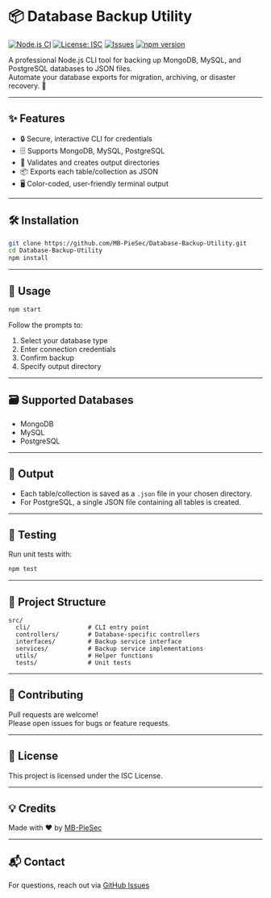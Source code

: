# 📦 Database Backup Utility

[![Node.js CI](https://img.shields.io/github/workflow/status/MB-PieSec/Database-Backup-Utility/Node.js%20CI?style=flat-square)](https://github.com/MB-PieSec/Database-Backup-Utility/actions)
[![License: ISC](https://img.shields.io/badge/License-ISC-blue.svg?style=flat-square)](https://opensource.org/licenses/ISC)
[![Issues](https://img.shields.io/github/issues/MB-PieSec/Database-Backup-Utility?style=flat-square)](https://github.com/MB-PieSec/Database-Backup-Utility/issues)
[![npm version](https://img.shields.io/npm/v/database-backup-utility?style=flat-square)](https://www.npmjs.com/package/database-backup-utility)

A professional Node.js CLI tool for backing up MongoDB, MySQL, and PostgreSQL databases to JSON files.  
Automate your database exports for migration, archiving, or disaster recovery. 🚀

---

## ✨ Features

- 🔒 Secure, interactive CLI for credentials
- 🗄️ Supports MongoDB, MySQL, PostgreSQL
- 📁 Validates and creates output directories
- 📦 Exports each table/collection as JSON
- 🖥️ Color-coded, user-friendly terminal output

---

## 🛠️ Installation

```bash
git clone https://github.com/MB-PieSec/Database-Backup-Utility.git
cd Database-Backup-Utility
npm install
```

---

## 🚀 Usage

```bash
npm start
```

Follow the prompts to:

1. Select your database type
2. Enter connection credentials
3. Confirm backup
4. Specify output directory

---

## 🗃️ Supported Databases

- MongoDB
- MySQL
- PostgreSQL

---

## 📂 Output

- Each table/collection is saved as a `.json` file in your chosen directory.
- For PostgreSQL, a single JSON file containing all tables is created.

---

## 🧪 Testing

Run unit tests with:

```bash
npm test
```

---

## 📄 Project Structure

```
src/
  cli/                # CLI entry point
  controllers/        # Database-specific controllers
  interfaces/         # Backup service interface
  services/           # Backup service implementations
  utils/              # Helper functions
  tests/              # Unit tests
```

---

## 🤝 Contributing

Pull requests are welcome!  
Please open issues for bugs or feature requests.

---

## 📜 License

This project is licensed under the ISC License.

---

## 💡 Credits

Made with ❤️ by [MB-PieSec](https://github.com/MB-PieSec)

---

## 📬 Contact

For questions, reach out via [GitHub Issues](https://github.com/MB-PieSec/Database-Backup-Utility/issues)
